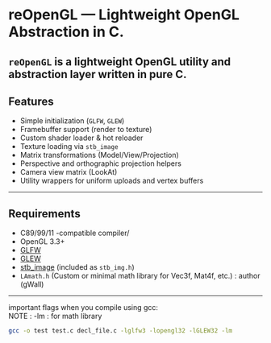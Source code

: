 # reOpenGL — Lightweight OpenGL Abstraction in C. <br>

## `reOpenGL` is a lightweight OpenGL utility and abstraction layer written in pure C. <br>

## Features

- Simple initialization (`GLFW`, `GLEW`)
- Framebuffer support (render to texture)
- Custom shader loader & hot reloader
- Texture loading via `stb_image`
- Matrix transformations (Model/View/Projection)
- Perspective and orthographic projection helpers
- Camera view matrix (LookAt)
- Utility wrappers for uniform uploads and vertex buffers

---

## Requirements

- C89/99/11 -compatible compiler/
- OpenGL 3.3+
- [GLFW](https://www.glfw.org/)
- [GLEW](http://glew.sourceforge.net/)
- [stb_image](https://github.com/nothings/stb) (included as `stb_img.h`)
- `LAmath.h` (Custom or minimal math library for Vec3f, Mat4f, etc.) : author (gWall)

---

important flags when you compile using gcc:  
NOTE : -lm : for math library

```bash
gcc -o test test.c decl_file.c -lglfw3 -lopengl32 -lGLEW32 -lm
```
